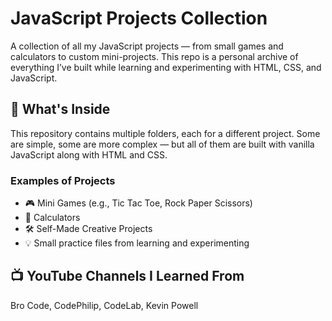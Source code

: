 # JavaScript Projects Collection

A collection of all my JavaScript projects — from small games and calculators to custom mini-projects. This repo is a personal archive of everything I’ve built while learning and experimenting with HTML, CSS, and JavaScript.

## 📁 What's Inside

This repository contains multiple folders, each for a different project. Some are simple, some are more complex — but all of them are built with vanilla JavaScript along with HTML and CSS.

### Examples of Projects

- 🎮 Mini Games (e.g., Tic Tac Toe, Rock Paper Scissors)
- 🧮 Calculators
- 🛠️ Self-Made Creative Projects
- 💡 Small practice files from learning and experimenting

## 📺 YouTube Channels I Learned From
Bro Code, CodePhilip, CodeLab, Kevin Powell
